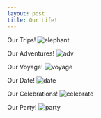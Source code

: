 ```yaml
---
layout: post
title: Our Life! 
---
```


Our Trips!
![elephant](http://www.wallcoo.net/holiday/valentine_lovers_valentine_couple_08/images/003_cartoon_vector_couple_lovers_KTQRJ_2005.jpg)

Our Adventures!
![adv](http://www.wallcoo.net/holiday/valentine_lovers_valentine_couple_08/images/003_cartoon_vector_couple_lovers_KTQRJ_1018.jpg)

Our Voyage!
![voyage](http://www.wallcoo.net/holiday/valentine_lovers_valentine_couple_08/images/003_cartoon_vector_couple_lovers_KTQRJ_1001.jpg)

Our Date!
![date](http://www.wallcoo.net/holiday/valentine_lovers_valentine_couple_08/images/003_cartoon_vector_couple_lovers_KTQRJ_1008.jpg)

Our Celebrations!
![celebrate](http://www.wallcoo.net/holiday/valentine_lovers_valentine_couple_08/images/003_cartoon_vector_couple_lovers_KTQRJ_2015.jpg)

Our Party!
![party](http://pixbim.com/wp-content/uploads/2014/06/cute-cartoon-couples.jpg)